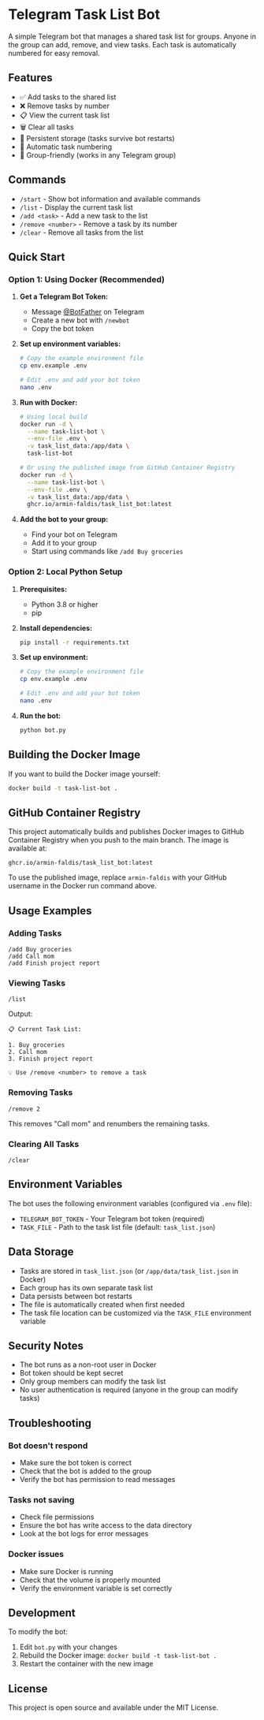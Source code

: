 # Telegram Task List Bot

A simple Telegram bot that manages a shared task list for groups. Anyone in the group can add, remove, and view tasks. Each task is automatically numbered for easy removal.

## Features

- ✅ Add tasks to the shared list
- ❌ Remove tasks by number
- 📋 View the current task list
- 🗑️ Clear all tasks
- 💾 Persistent storage (tasks survive bot restarts)
- 🔢 Automatic task numbering
- 👥 Group-friendly (works in any Telegram group)

## Commands

- `/start` - Show bot information and available commands
- `/list` - Display the current task list
- `/add <task>` - Add a new task to the list
- `/remove <number>` - Remove a task by its number
- `/clear` - Remove all tasks from the list

## Quick Start

### Option 1: Using Docker (Recommended)

1. **Get a Telegram Bot Token:**
   - Message [@BotFather](https://t.me/botfather) on Telegram
   - Create a new bot with `/newbot`
   - Copy the bot token

2. **Set up environment variables:**
   ```bash
   # Copy the example environment file
   cp env.example .env
   
   # Edit .env and add your bot token
   nano .env
   ```

3. **Run with Docker:**
   ```bash
   # Using local build
   docker run -d \
     --name task-list-bot \
     --env-file .env \
     -v task_list_data:/app/data \
     task-list-bot
   
   # Or using the published image from GitHub Container Registry
   docker run -d \
     --name task-list-bot \
     --env-file .env \
     -v task_list_data:/app/data \
     ghcr.io/armin-faldis/task_list_bot:latest
   ```

4. **Add the bot to your group:**
   - Find your bot on Telegram
   - Add it to your group
   - Start using commands like `/add Buy groceries`

### Option 2: Local Python Setup

1. **Prerequisites:**
   - Python 3.8 or higher
   - pip

2. **Install dependencies:**
   ```bash
   pip install -r requirements.txt
   ```

3. **Set up environment:**
   ```bash
   # Copy the example environment file
   cp env.example .env
   
   # Edit .env and add your bot token
   nano .env
   ```

4. **Run the bot:**
   ```bash
   python bot.py
   ```

## Building the Docker Image

If you want to build the Docker image yourself:

```bash
docker build -t task-list-bot .
```

## GitHub Container Registry

This project automatically builds and publishes Docker images to GitHub Container Registry when you push to the main branch. The image is available at:

```
ghcr.io/armin-faldis/task_list_bot:latest
```

To use the published image, replace `armin-faldis` with your GitHub username in the Docker run command above.

## Usage Examples

### Adding Tasks
```
/add Buy groceries
/add Call mom
/add Finish project report
```

### Viewing Tasks
```
/list
```
Output:
```
📋 Current Task List:

1. Buy groceries
2. Call mom
3. Finish project report

💡 Use /remove <number> to remove a task
```

### Removing Tasks
```
/remove 2
```
This removes "Call mom" and renumbers the remaining tasks.

### Clearing All Tasks
```
/clear
```

## Environment Variables

The bot uses the following environment variables (configured via `.env` file):

- `TELEGRAM_BOT_TOKEN` - Your Telegram bot token (required)
- `TASK_FILE` - Path to the task list file (default: `task_list.json`)

## Data Storage

- Tasks are stored in `task_list.json` (or `/app/data/task_list.json` in Docker)
- Each group has its own separate task list
- Data persists between bot restarts
- The file is automatically created when first needed
- The task file location can be customized via the `TASK_FILE` environment variable

## Security Notes

- The bot runs as a non-root user in Docker
- Bot token should be kept secret
- Only group members can modify the task list
- No user authentication is required (anyone in the group can modify tasks)

## Troubleshooting

### Bot doesn't respond
- Make sure the bot token is correct
- Check that the bot is added to the group
- Verify the bot has permission to read messages

### Tasks not saving
- Check file permissions
- Ensure the bot has write access to the data directory
- Look at the bot logs for error messages

### Docker issues
- Make sure Docker is running
- Check that the volume is properly mounted
- Verify the environment variable is set correctly

## Development

To modify the bot:

1. Edit `bot.py` with your changes
2. Rebuild the Docker image: `docker build -t task-list-bot .`
3. Restart the container with the new image

## License

This project is open source and available under the MIT License.

